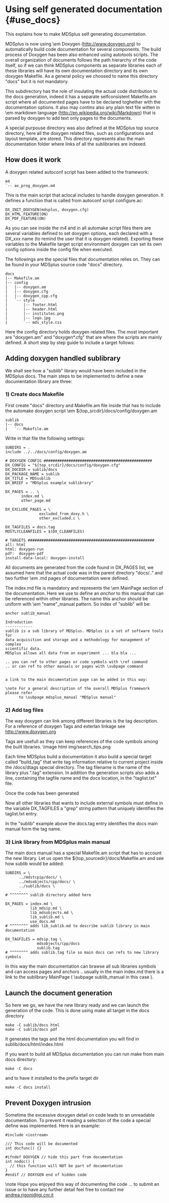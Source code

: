 Using self generated documentation  {#use_docs}
==================================


This explains how to make MDSplus self generating documentation.

MDSplus is now using \em Doxygen (http://www.doxygen.org) to automatically build 
code documentation for several components. 
The build process of Doxygen has been also enhanced using autotools scripts. 
The overall organization of documents follows the path hierarchy
of the code itself, so if we can think MDSplus components as separate libraries
each of these libraries will have its own documentation directory and its own 
doxygen Makefile. As a general policy we choosed to name this directory "docs" 
but it is not mandatory.

This subdirectory has the role of insulating the actual code distribution to the 
docs generation, indeed it has a separate selfconsistent Makefile.am script where
all documented pages have to be declared toghether with the documentation options.
It also may contins also any plain text file witten in \em markdown language 
(http://en.wikipedia.org/wiki/Markdown) that is parsed by doxygen to add text 
only pages to the documents.

A special purpouse directory was also defined at the MDSplus top source directory,
here all the doxygen related files, such as configurations and layout template, are
stored. This directory represents also the main documentation folder where links
of all the sublibraries are indexed.




How does it work
-----------------

A doxygen related autoconf script has been added to the framework:

    m4
    `-- ax_prog_doxygen.m4
    
This is the main script that aclocal includes to handle doxygen generation. It 
defines a function that is called from autoconf script configure.ac:

    DX_INIT_DOXYGEN(mdsplus, doxygen.cfg)
    DX_HTML_FEATURE(ON)
    DX_PDF_FEATURE(ON)
    
As you can see inside the m4 and in all automake script files there are several 
variables defined to set doxygen options, each declared with a DX_xxx name
(to remind the user that it is doxygen related). Exporting these variables to the
Makefile target script environment doxygen can set its own config options inside
the config file when executed.

The followings are the special files that documentation relies on. They can be 
found in your MDSplus source code "docs" directory.

    docs
    |-- Makefile.am
    |-- config
    |   |-- doxygen.am
    |   |-- doxygen.cfg
    |   |-- doxygen_cpp.cfg
    |   `-- style
    |       |-- footer.html
    |       |-- header.html
    |       |-- institutes.png
    |       |-- logo.jpg
    |       `-- mds_style.css
    
Here the config directory holds doxygen related files. The most important are 
"doxygen.am" and "doxygen*.cfg" that are where the scripts are mainly defined.
A short step by step guide to include a target follows:

Adding doxygen handled sublibrary
---------------------------------

We shall see how a "sublib" library would have been included in the MDSplus docs.
The main steps to be implemented to define a new documentation library are three:



### 1) Create docs Makefile 

First create "docs" directory and Makefile.am file inside that has to include the
automake doxygen script \em ${top_srcdir}/docs/config/doxygen.am

    sublib
    |-- docs
    |   `-- Makefile.am

Write in that file the following settings:

    SUBDIRS = .
    include ../../docs/config/doxygen.am
    
    # DOXYGEN CONFIG ################################################
    DX_CONFIG = "${top_srcdir}/docs/config/doxygen.cfg"
    DX_DOCDIR = sublib/docs
    DX_PACKAGE_NAME = sublib
    DX_TITLE = MDSsublib
    DX_BRIEF = "MDSplus example sublibrary"
    
    DX_PAGES = .. \
           index.md \
           other_page.md
                      
    DX_EXCLUDE_PAGES = \
                   excluded_from_doxy.h \
                   other_excluded.c \
                   
    DX_TAGFILES = docs.tag
    MOSTLYCLEANFILES = $(DX_CLEANFILES)

    # TARGETS ########################################################
    all: html    
    html: doxygen-run
    pdf:  doxygen-pdf
    install-data-local: doxygen-install


All documents are generated from the code found in DX_PAGES list, we assumed 
here that the actual code was in the parent directory "docs/.." and two further
\em .md pages of documentation were defined.

The index.md file is mandatory and represents the \em MainPage section of the 
documentation. Here we use to define an *anchor* to this manual that can be 
referenced within other libraries. The name this anchor should be uniform with
\em "name"_manual pattern. So index of "sublib" will be:

    anchor sublib_manual
    
    Indroduction
    ------------
    sublib is a sub library of MDSplus. MDSplus is a set of software tools for 
    data acquisition and storage and a methodology for management of complex 
    scientific data.
    MDSplus allows all data from an experiment ... bla bla ...
    
    .. you can ref to other pages or code symbols with \ref command    
    .. or can ref to other manuals or pages with \subpage command
    
    
    a link to the main documentation page can be added in this way:
    
    \note For a general description of the overall MDSplus framework please refer
          to \subpage mdsplus_manual "MDSplus manual"




### 2) Add tag files

The way doxygen can link among different libraries is the tag description.
For a reference of doxygen Tags and exterlan linkage see http://www.doxygen.org

Tags are usefull as they can keep references of the code symbols among the
built libraries. \image html img/search_tips.png


Each time MDSplus build a documentation it also build a special target called
"build_tag" that write tag information relative to current project inside the
/docs/dtags special directory. The tag filename is the name of the library plus
".tag" extension. In addition the generation scripts also adds a line, containing 
the tagfile name and the docs location, in the "taglist.txt" file.

Once the code has been generated 

Now all other libraries that wants to include external symbols must define in
the variable DX_TAGFILES a "grep" string pattern that uniquely identifies the
taglist.txt entry.

In the "sublib" example above the docs.tag entry identifies the docs main manual
form the tag name.


### 3) Link library from MDSplus main manual

The main docs manual has a special Makefile.am script that has to account the 
new library. Let us open the ${top_sourcedir}/docs/Makefile.am and see how 
sublib would be added:

    SUBDIRS = \
          ../mdstcpip/docs/ \
          ../mdsobjects/cpp/docs/ \
          ../sublib/docs \
          .
    # ^^^^^^^^ sublib directory added here
    
    DX_PAGES = index.md \
               lib_mdsip.md \
               lib_mdsobjects.md \
               lib_sublib.md \
               use_docs.md
    # ^^^^^^^^ adds lib_sublib.md to describe sublib library in main documentation
    
    DX_TAGFILES = mdsip.tag \
                  mdsobjects/cpp/docs
                  sublib.tag
    # ^^^^^^^^ adds sublib.tag file so main docs can refs to new library symbols
    
In this way the main documentation can brawse all sub libraries symbols and can
access pages and anchors .. usually in the main index.md there is a link to the
sublibrary MainPage ( \subpage sublib_manual in this case ).





Launch the document generation
------------------------------

So here we go, we have the new library ready and we can launch the generation of
the code. This is done using make all target in the docs directory

    make -C sublib/docs html
    make -C sublib/docs pdf
        
It generates the tags and the html documentation you will find in sublib/docs/html/index.html

If you want to build all MDSplus documentation you can run make from main docs 
directory:

    make -C docs 
    
and to have it installed to the prefix target dir
   
    make -C docs install


Prevent Doxygen intrusion
-------------------------

Sometime the excessive doxygen detail on code leads to an unreadable documentation.
To prevent it reading a selection of the code a special define was implemented.
Here is an example:


    #include <iostream>

    /// This code will be documented
    int docfunc() {}
           
    #ifndef DOXYGEN // hide this part from documentation    
    int nodoc() {
      // this function will NOT be part of documentation
    }
    #endif // DOXYGEN end of hidden code





\note 
 Hope you enjoyed this way of documenting the code ... to submit an issue or to 
 have any further detail feel free to contact me andrea.rigoni@igi.cnr.it













